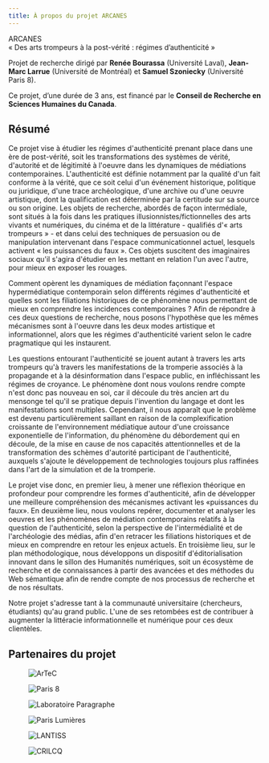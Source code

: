 ```yaml
---
title: À propos du projet ARCANES
---
```


ARCANES  
« Des arts trompeurs à la post-vérité : régimes d’authenticité »

Projet de recherche dirigé par **Renée Bourassa** (Université Laval), **Jean-Marc Larrue** (Université de Montréal) et **Samuel Szoniecky** (Université Paris 8).

Ce projet, d’une durée de 3 ans, est financé par le **Conseil de Recherche en Sciences Humaines du Canada**.

## Résumé

Ce projet vise à étudier les régimes d'authenticité prenant place dans une ère de post-vérité, soit les transformations des systèmes de vérité, d'autorité et de légitimité à l'oeuvre dans les dynamiques de médiations contemporaines. L'authenticité est définie notamment par la qualité d'un fait conforme à la vérité, que ce soit celui d'un événement historique, politique ou juridique, d'une trace archéologique, d'une archive ou d'une oeuvre artistique, dont la qualification est déterminée par la certitude sur sa source ou son origine. Les objets de recherche, abordés de façon intermédiale, sont situés à la fois dans les pratiques illusionnistes/fictionnelles des arts vivants et numériques, du cinéma et de la littérature - qualifiés d'« arts trompeurs » - et dans celui des techniques de persuasion ou de manipulation intervenant dans l'espace communicationnel actuel, lesquels activent « les puissances du faux ». Ces objets suscitent des imaginaires sociaux qu'il s'agira d'étudier en les mettant en relation l'un avec l'autre, pour mieux en exposer les rouages.

Comment opèrent les dynamiques de médiation façonnant l'espace hypermédiatique contemporain selon différents régimes d'authenticité et quelles sont les filiations historiques de ce phénomène nous permettant de mieux en comprendre les incidences contemporaines ? Afin de répondre à ces deux questions de recherche, nous posons l'hypothèse que les mêmes mécanismes sont à l'oeuvre dans les deux modes artistique et informationnel, alors que les régimes d'authenticité varient selon le cadre pragmatique qui les instaurent.

Les questions entourant l'authenticité se jouent autant à travers les arts trompeurs qu'à travers les manifestations de la tromperie associés à la propagande et à la désinformation dans l'espace public, en infléchissant les régimes de croyance. Le phénomène dont nous voulons rendre compte n'est donc pas nouveau en soi, car il découle du très ancien art du mensonge tel qu'il se pratique depuis l'invention du langage et dont les manifestations sont multiples. Cependant, il nous apparaît que le problème est devenu particulièrement saillant en raison de la complexification croissante de l'environnement médiatique autour d'une croissance exponentielle de l'information, du phénomène du débordement qui en découle, de la mise en cause de nos capacités attentionnelles et de la transformation des schèmes d'autorité participant de l'authenticité, auxquels s'ajoute le développement de technologies toujours plus raffinées dans l'art de la simulation et de la tromperie.

Le projet vise donc, en premier lieu, à mener une réflexion théorique en profondeur pour comprendre les formes d'authenticité, afin de développer une meilleure compréhension des mécanismes activant les «puissances du faux». En deuxième lieu, nous voulons repérer, documenter et analyser les oeuvres et les phénomènes de médiation contemporains relatifs à la question de l'authenticité, selon la perspective de l'intermédialité et de l'archéologie des médias, afin d'en retracer les filiations historiques et de mieux en comprendre en retour les enjeux actuels. En troisième lieu, sur le plan méthodologique, nous développons un dispositif d'éditorialisation innovant dans le sillon des Humanités numériques, soit un écosystème de recherche et de connaissances à partir des avancées et des méthodes du Web sémantique afin de rendre compte de nos processus de recherche et de nos résultats.

Notre projet s'adresse tant à la communauté universitaire (chercheurs, étudiants) qu'au grand public. L'une de ses retombées est de contribuer à augmenter la littéracie informationnelle et numérique pour ces deux clientèles.

## Partenaires du projet

<div class="flex flex-row flex-wrap items-baseline">

<figure class="mr-6 mb-6">

<img alt="ArTeC"    
src="/logos/logo-artec.jpg"
/>

</figure>

<figure class="mr-6 mb-6">

<img 
     alt="Paris 8"
     src="/logos/paris8.jpg"
/>

</figure>

<figure class="mr-6 mb-6">

<img 
     alt="Laboratoire Paragraphe"
     src="/logos/logo_paragraphe.gif"
/>

</figure>

<figure class="mr-6 mb-6">

<img 
     alt="Paris Lumières"
     src="/logos/LogoParisLumieres.png"
/>

</figure>

<figure class="mr-6 mb-6">

<img 
     alt="LANTISS"
     src="/logos/lantiss.jpeg"
/>

</figure>

<figure class="mr-6 mb-6">

<img 
     alt="CRILCQ"
     src="/logos/logo-crilcq.png"
/>

</figure>

</div>
